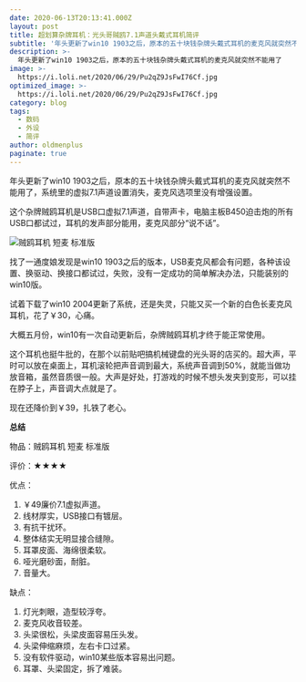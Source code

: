 ```yaml
---
date: 2020-06-13T20:13:41.000Z
layout: post
title: 超划算杂牌耳机：光头哥贼鸥7.1声道头戴式耳机简评
subtitle: '年头更新了win10 1903之后，原本的五十块钱杂牌头戴式耳机的麦克风就突然不能用了'
description: >-
  年头更新了win10 1903之后，原本的五十块钱杂牌头戴式耳机的麦克风就突然不能用了
image: >-
  https://i.loli.net/2020/06/29/Pu2qZ9JsFwI76Cf.jpg
optimized_image: >-
  https://i.loli.net/2020/06/29/Pu2qZ9JsFwI76Cf.jpg
category: blog
tags:
  - 数码
  - 外设
  - 简评
author: oldmenplus
paginate: true
---
```

年头更新了win10 1903之后，原本的五十块钱杂牌头戴式耳机的麦克风就突然不能用了，系统里的虚拟7.1声道设置消失，麦克风选项里没有增强设置。

这个杂牌贼鸥耳机是USB口虚拟7.1声道，自带声卡，电脑主板B450迫击炮的所有USB口都试过，耳机的发声部分能用，麦克风部分“说不话”。

![贼鸥耳机 短麦 标准版](https://i.loli.net/2020/06/29/Pu2qZ9JsFwI76Cf.jpg)

找了一通度娘发现是win10 1903之后的版本，USB麦克风都会有问题，各种该设置、换驱动、换接口都试过，失败，没有一定成功的简单解决办法，只能装别的win10版。

试着下载了win10 2004更新了系统，还是失灵，只能又买一个新的白色长麦克风耳机，花了￥30，心痛。

大概五月份，win10有一次自动更新后，杂牌贼鸥耳机才终于能正常使用。

这个耳机也挺牛批的，在那个以前贴吧搞机械键盘的光头哥的店买的。超大声，平时可以放在桌面上，耳机滚轮把声音调到最大，系统声音调到50%，就能当做功放音箱，虽然音质很一般。大声是好处，打游戏的时候不想头发夹到变形，可以挂在脖子上，声音调大点就是了。

现在还降价到￥39，扎铁了老心。

**总结**

物品：贼鸥耳机 短麦 标准版

评价：★★★★

优点：
1. ￥49廉价7.1虚拟声道。
2. 线材厚实，USB接口有镀层。
3. 有抗干扰环。
4. 整体结实无明显接合缝隙。
5. 耳罩皮面、海绵很柔软。
6. 哑光磨砂面，耐脏。
7. 音量大。

缺点：
1. 灯光刺眼，造型较浮夸。
2. 麦克风收音较差。
3. 头梁很松，头梁皮面容易压头发。
4. 头梁伸缩麻烦，左右卡口过紧。
5. 没有软件驱动，win10某些版本容易出问题。
6. 耳罩、头梁固定，拆了难装。